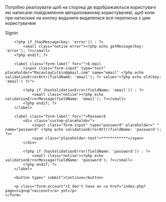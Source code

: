 Потрібно реалізувати щоб на сторінці де відображаються користувачі які написали повідомлення авторизованому користувачеві, щоб коли при натискані на кнопку видалити видалялася вся переписка з цим користувачем

<form class="form" action="php/signin.php" method="post">
        <p class="form-title">Signin</p>

        <?php if (hasMessage(key: 'error')) : ?>
            <small class="notise error"><?php echo getMessage(key: 'error'); ?></small>
        <?php endif; ?>

        <label class="form-label" for="">E-mail
            <input class="form-input" type="text" placeholder="MacaulayCulkin@gmail.com" name="email" <?php echo validationErrorAttr(fieldName: 'email'); ?> value="<?php echo old(key: 'email') ?>">

            <?php if (hasValidationError(fieldName: 'email')) : ?>
                <small class="notise"><?php echo validationErrorMessage(fieldName: 'email'); ?></small>
            <?php endif; ?>
        </label>

        <label class="form-label" for="">Password
            <div class="custom-placeholder">
                <input class="form-input" type="password" placeholder=" " name="password" <?php echo validationErrorAttr(fieldName: 'password'); ?>>
                <span class="placeholder-text">************</span>
            </div>

            <?php if (hasValidationError(fieldName: 'password')) : ?>
                <small class="notise"><?php echo validationErrorMessage(fieldName: 'password'); ?></small>
            <?php endif; ?>
        </label>

        <button type=" submit">Continue</button>

        <p class="form-account">I don't have an <a href="index.php?page=signup">account</a> yet</p>
    </form>